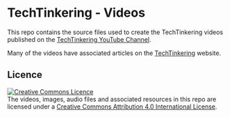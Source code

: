 # TechTinkering - Videos

This repo contains the source files used to create the TechTinkering videos published on the [TechTinkering YouTube Channel](https://youtube.com/techtinkering).

Many of the videos have associated articles on the [TechTinkering](https://techtinkering.com) website.

## Licence

<a rel="license" href="http://creativecommons.org/licenses/by/4.0/"><img alt="Creative Commons Licence" style="border-width:0" src="https://i.creativecommons.org/l/by/4.0/88x31.png" /></a><br />The videos, images, audio files and associated resources in this repo are licensed under a <a rel="license" href="http://creativecommons.org/licenses/by/4.0/">Creative Commons Attribution 4.0 International License</a>.
